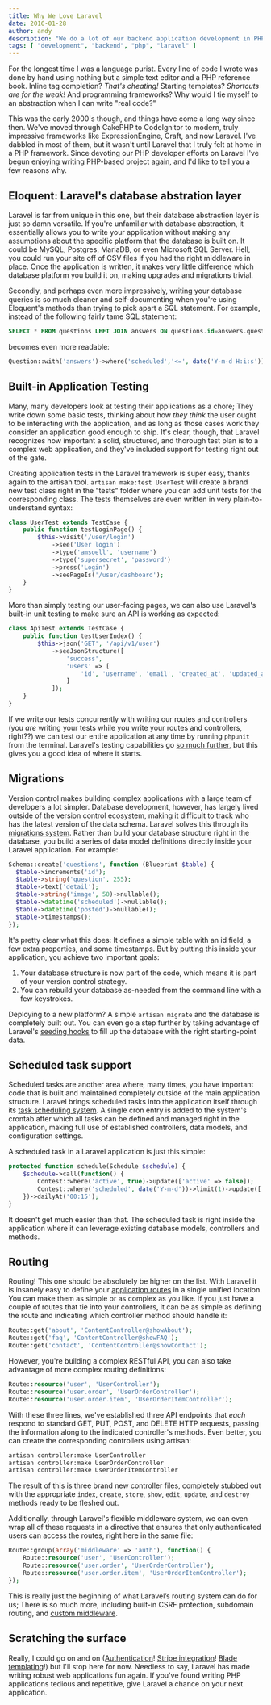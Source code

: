 ```yaml
---
title: Why We Love Laravel
date: 2016-01-28
author: andy
description: "We do a lot of our backend application development in PHP, and preferably with the Laravel framework. What do we love so much about Laravel? We're glad you asked."
tags: [ "development", "backend", "php", "laravel" ]
---
```


For the longest time I was a language purist. Every line of code I wrote was done by hand using nothing but a simple text editor and a PHP reference book. Inline tag completion? _That's cheating!_ Starting templates? _Shortcuts are for the weak!_ And programming frameworks? Why would I tie myself to an abstraction when I can write "real code?"

This was the early 2000's though, and things have come a long way since then. We've moved through CakePHP to CodeIgnitor to modern, truly impressive frameworks like ExpressionEngine, Craft, and now Laravel. I've dabbled in most of them, but it wasn't until Laravel that I truly felt at home in a PHP framework. Since devoting our PHP developer efforts on Laravel I've begun enjoying writing PHP-based project again, and I'd like to tell you a few reasons why.

## Eloquent: Laravel's database abstration layer

Laravel is far from unique in this one, but their database abstraction layer is just so damn versatile. If you're unfamiliar with database abstraction, it essentially allows you to write your application without making any assumptions about the specific platform that the database is built on. It could be MySQL, Postgres, MariaDB, or even Microsoft SQL Server. Hell, you could run your site off of CSV files if you had the right middleware in place. Once the application is written, it makes very little difference which database platform you build it on, making upgrades and migrations trivial.

Secondly, and perhaps even more impressively, writing your database queries is so much cleaner and self-documenting when you're using Eloquent's methods than trying to pick apart a SQL statement. For example, instead of the following fairly tame SQL statement:

```sql
SELECT * FROM questions LEFT JOIN answers ON questions.id=answers.question_id WHERE scheduled<=NOW() ORDER BY questions.scheduled LIMIT 1
```

becomes even more readable:

```php
Question::with('answers')->where('scheduled','<=', date('Y-m-d H:i:s'))->orderBy('scheduled', 'desc')->first()
```

## Built-in Application Testing

Many, many developers look at testing their applications as a chore; They write down some basic tests, thinking about how _they think_ the user ought to be interacting with the application, and as long as those cases work they consider an application good enough to ship. It's clear, though, that Laravel recognizes how important a solid, structured, and thorough test plan is to a complex web application, and they've included support for testing right out of the gate.

Creating application tests in the Laravel framework is super easy, thanks again to the artisan tool. `artisan make:test UserTest` will create a brand new test class right in the "tests" folder where you can add unit tests for the corresponding class. The tests themselves are even written in very plain-to-understand syntax:

```php
class UserTest extends TestCase {
    public function testLoginPage() {
        $this->visit('/user/login')
            ->see('User login')
            ->type('amsoell', 'username')
            ->type('supersecret', 'password')
            ->press('Login')
            ->seePageIs('/user/dashboard');
    }
}
```

More than simply testing our user-facing pages, we can also use Laravel's built-in unit testing to make sure an API is working as expected:

```php
class ApiTest extends TestCase {
    public function testUserIndex() {
        $this->json('GET', '/api/v1/user')
            ->seeJsonStructure([
                'success',
                'users' => [
                    'id', 'username', 'email', 'created_at', 'updated_at'
                ]
            ]);
    }
}
```

If we write our tests concurrently with writing our routes and controllers (you _are_ writing your tests while you write your routes and controllers, right??) we can test our entire application at any time by running `phpunit` from the terminal. Laravel's testing capabilities go [so much further](https://laravel.com/docs/5.2/testing), but this gives you a good idea of where it starts.

## Migrations

Version control makes building complex applications with a large team of developers a lot simpler. Database development, however, has largely lived outside of the version control ecosystem, making it difficult to track who has the latest version of the data schema. Laravel solves this through its [migrations system](https://laravel.com/docs/5.2/migrations). Rather than build your database structure right in the database, you build a series of data model definitions directly inside your Laravel application. For example:

```php
Schema::create('questions', function (Blueprint $table) {
  $table->increments('id');
  $table->string('question', 255);
  $table->text('detail');
  $table->string('image', 50)->nullable();
  $table->datetime('scheduled')->nullable();
  $table->datetime('posted')->nullable();
  $table->timestamps();
});
```

It's pretty clear what this does: It defines a simple table with an id field, a few extra properties, and some timestamps. But by putting this inside your application, you achieve two important goals:

1. Your database structure is now part of the code, which means it is part of your version control strategy.
2. You can rebuild your database as-needed from the command line with a few keystrokes.

Deploying to a new platform? A simple `artisan migrate` and the database is completely built out. You can even go a step further by taking advantage of Laravel's [seeding hooks](https://laravel.com/docs/5.2/seeding) to fill up the database with the right starting-point data.

## Scheduled task support

Scheduled tasks are another area where, many times, you have important code that is built and maintained completely outside of the main application structure. Laravel brings scheduled tasks into the application itself through its [task scheduling system](https://laravel.com/docs/5.2/scheduling). A single cron entry is added to the system's crontab after which all tasks can be defined and managed right in the application, making full use of established controllers, data models, and configuration settings.

A scheduled task in a Laravel application is just this simple:

```php
protected function schedule(Schedule $schedule) {
    $schedule->call(function() {
        Contest::where('active', true)->update(['active' => false]);
        Contest::where('scheduled', date('Y-m-d'))->limit(1)->update(['active' => true]);
    })->dailyAt('00:15');
}
```

It doesn't get much easier than that. The scheduled task is right inside the application where it can leverage existing database models, controllers and methods.

## Routing

Routing! This one should be absolutely be higher on the list. With Laravel it is insanely easy to define your [application routes](https://laravel.com/docs/5.2/routing) in a single unified location. You can make them as simple or as complex as you like. If you just have a couple of routes that tie into your controllers, it can be as simple as defining the route and indicating which controller method should handle it:

```php
Route::get('about', 'ContentController@showAbout');
Route::get('faq', 'ContentController@showFAQ');
Route::get('contact', 'ContentController@showContact');
```

However, you're building a complex RESTful API, you can also take advantage of more complex routing definitions:

```php
Route::resource('user', 'UserController');
Route::resource('user.order', 'UserOrderController');
Route::resource('user.order.item', 'UserOrderItemController');
```

With these three lines, we've established three API endpoints that _each_ respond to standard GET, PUT, POST, and DELETE HTTP requests, passing the information along to the indicated controller's methods. Even better, you can create the corresponding controllers using artisan:

```bash
artisan controller:make UserController
artisan controller:make UserOrderController
artisan controller:make UserOrderItemController
```

The result of this is three brand new controller files, completely stubbed out with the appropriate `index`, `create`, `store`, `show`, `edit`, `update`, and `destroy` methods ready to be fleshed out.

Additionally, through Laravel's flexible middleware system, we can even wrap all of these requests in a directive that ensures that only authenticated users can access the routes, right here in the same file:

```php
Route::group(array('middleware' => 'auth'), function() {
    Route::resource('user', 'UserController');
    Route::resource('user.order', 'UserOrderController');
    Route::resource('user.order.item', 'UserOrderItemController');
});
```

This is really just the beginning of what Laravel’s routing system can do for us; There is so much more, including built-in CSRF protection, subdomain routing, and [custom middleware](https://laravel.com/docs/5.2/middleware).

## Scratching the surface

Really, I could go on and on ([Authentication](https://laravel.com/docs/5.2/authentication)! [Stripe integration](https://laravel.com/docs/5.2/billing)! [Blade templating](https://laravel.com/docs/5.2/blade)!) but I'll stop here for now. Needless to say, Laravel has made writing robust web applications fun again. If you've found writing PHP applications tedious and repetitive, give Laravel a chance on your next application.
